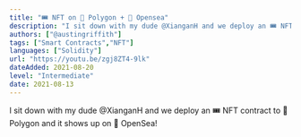 ```yaml
---
title: "🎟 NFT on 💜 Polygon + 🐳 Opensea"
description: "I sit down with my dude @XianganH and we deploy an 🎟 NFT contract to 💜  Polygon and it shows up on 🐳 OpenSea!"
authors: ["@austingriffith"]
tags: ["Smart Contracts","NFT"]
languages: ["Solidity"]
url: "https://youtu.be/zgj8ZT4-9lk"
dateAdded: 2021-08-20
level: "Intermediate"
date: 2021-08-13
---
```


I sit down with my dude @XianganH and we deploy an 🎟 NFT contract to 💜  Polygon and it shows up on 🐳 OpenSea! 